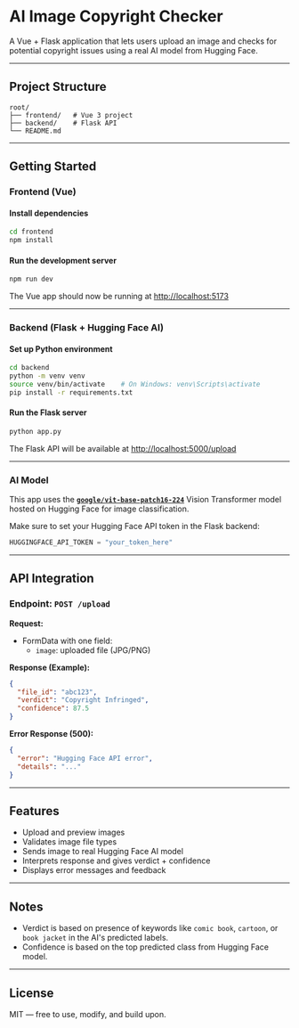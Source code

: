 # AI Image Copyright Checker

A Vue + Flask application that lets users upload an image and checks for potential copyright issues using a real AI model from Hugging Face.

---

## Project Structure

```
root/
├── frontend/   # Vue 3 project
├── backend/    # Flask API
└── README.md
```

---

## Getting Started

### Frontend (Vue)

#### Install dependencies

```bash
cd frontend
npm install
```

#### Run the development server

```bash
npm run dev
```

The Vue app should now be running at [http://localhost:5173](http://localhost:5173)

---

### Backend (Flask + Hugging Face AI)

#### Set up Python environment

```bash
cd backend
python -m venv venv
source venv/bin/activate    # On Windows: venv\Scripts\activate
pip install -r requirements.txt
```

#### Run the Flask server

```bash
python app.py
```

The Flask API will be available at [http://localhost:5000/upload](http://localhost:5000/upload)

---

### AI Model

This app uses the **[`google/vit-base-patch16-224`](https://huggingface.co/google/vit-base-patch16-224)** Vision Transformer model hosted on Hugging Face for image classification.

Make sure to set your Hugging Face API token in the Flask backend:

```python
HUGGINGFACE_API_TOKEN = "your_token_here"
```

---

## API Integration

### Endpoint: `POST /upload`

**Request:**

- FormData with one field:
  - `image`: uploaded file (JPG/PNG)

**Response (Example):**

```json
{
  "file_id": "abc123",
  "verdict": "Copyright Infringed",
  "confidence": 87.5
}
```

**Error Response (500):**

```json
{
  "error": "Hugging Face API error",
  "details": "..."
}
```

---

## Features

- Upload and preview images
- Validates image file types
- Sends image to real Hugging Face AI model
- Interprets response and gives verdict + confidence
- Displays error messages and feedback

---

## Notes

- Verdict is based on presence of keywords like `comic book`, `cartoon`, or `book jacket` in the AI's predicted labels.
- Confidence is based on the top predicted class from Hugging Face model.

---

## License

MIT — free to use, modify, and build upon.
